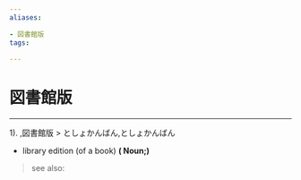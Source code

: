 ```yaml
---
aliases:
    
- 図書館版
tags:
    
---
```


# 図書館版
---
1).
,図書館版 > としょかんばん,としょかんばん

- library edition (of a book)
**( Noun;)**
> see also: 
            